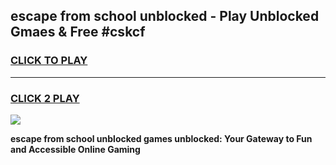 
## escape from school unblocked - Play Unblocked Gmaes & Free #cskcf
<h3>
<a href="https://news.freeplayer.one?title=escape_from_school_unblocked&ref=03M">CLICK TO PLAY</a></h3>
<hr>

<h3>
<a href="https://news.freeplayer.one?title=escape_from_school_unblocked&ref=03M">CLICK 2 PLAY</a>
  
</h3>

<a href="https://news.freeplayer.one?title=escape_from_school_unblocked&ref=03M"><img src="https://clearcache.store/games.png"></a>


**escape from school unblocked games unblocked: Your Gateway to Fun and Accessible Online Gaming**
